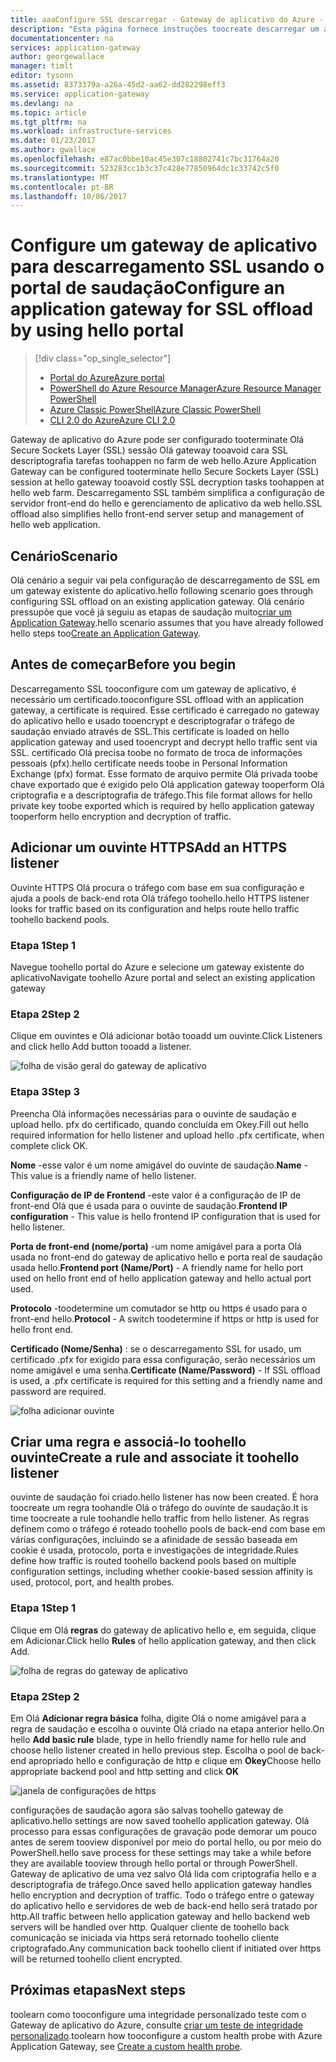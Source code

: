 ```yaml
---
title: aaaConfigure SSL descarregar - Gateway de aplicativo do Azure - Portal do Azure | Microsoft Docs
description: "Esta página fornece instruções toocreate descarregar um application gateway com SSL usando o portal de saudação"
documentationcenter: na
services: application-gateway
author: georgewallace
manager: timlt
editor: tysonn
ms.assetid: 8373379a-a26a-45d2-aa62-dd282298eff3
ms.service: application-gateway
ms.devlang: na
ms.topic: article
ms.tgt_pltfrm: na
ms.workload: infrastructure-services
ms.date: 01/23/2017
ms.author: gwallace
ms.openlocfilehash: e87ac0bbe10ac45e307c18802741c7bc31764a20
ms.sourcegitcommit: 523283cc1b3c37c428e77850964dc1c33742c5f0
ms.translationtype: MT
ms.contentlocale: pt-BR
ms.lasthandoff: 10/06/2017
---
```

# <a name="configure-an-application-gateway-for-ssl-offload-by-using-hello-portal"></a><span data-ttu-id="63304-103">Configure um gateway de aplicativo para descarregamento SSL usando o portal de saudação</span><span class="sxs-lookup"><span data-stu-id="63304-103">Configure an application gateway for SSL offload by using hello portal</span></span>

> [!div class="op_single_selector"]
> * [<span data-ttu-id="63304-104">Portal do Azure</span><span class="sxs-lookup"><span data-stu-id="63304-104">Azure portal</span></span>](application-gateway-ssl-portal.md)
> * [<span data-ttu-id="63304-105">PowerShell do Azure Resource Manager</span><span class="sxs-lookup"><span data-stu-id="63304-105">Azure Resource Manager PowerShell</span></span>](application-gateway-ssl-arm.md)
> * [<span data-ttu-id="63304-106">Azure Classic PowerShell</span><span class="sxs-lookup"><span data-stu-id="63304-106">Azure Classic PowerShell</span></span>](application-gateway-ssl.md)
> * [<span data-ttu-id="63304-107">CLI 2.0 do Azure</span><span class="sxs-lookup"><span data-stu-id="63304-107">Azure CLI 2.0</span></span>](application-gateway-ssl-cli.md)

<span data-ttu-id="63304-108">Gateway de aplicativo do Azure pode ser configurado tooterminate Olá Secure Sockets Layer (SSL) sessão Olá gateway tooavoid cara SSL descriptografia tarefas toohappen no farm de web hello.</span><span class="sxs-lookup"><span data-stu-id="63304-108">Azure Application Gateway can be configured tooterminate hello Secure Sockets Layer (SSL) session at hello gateway tooavoid costly SSL decryption tasks toohappen at hello web farm.</span></span> <span data-ttu-id="63304-109">Descarregamento SSL também simplifica a configuração de servidor front-end do hello e gerenciamento de aplicativo da web hello.</span><span class="sxs-lookup"><span data-stu-id="63304-109">SSL offload also simplifies hello front-end server setup and management of hello web application.</span></span>

## <a name="scenario"></a><span data-ttu-id="63304-110">Cenário</span><span class="sxs-lookup"><span data-stu-id="63304-110">Scenario</span></span>

<span data-ttu-id="63304-111">Olá cenário a seguir vai pela configuração de descarregamento de SSL em um gateway existente do aplicativo.</span><span class="sxs-lookup"><span data-stu-id="63304-111">hello following scenario goes through configuring SSL offload on an existing application gateway.</span></span> <span data-ttu-id="63304-112">Olá cenário pressupõe que você já seguiu as etapas de saudação muito[criar um Application Gateway](application-gateway-create-gateway-portal.md).</span><span class="sxs-lookup"><span data-stu-id="63304-112">hello scenario assumes that you have already followed hello steps too[Create an Application Gateway](application-gateway-create-gateway-portal.md).</span></span>

## <a name="before-you-begin"></a><span data-ttu-id="63304-113">Antes de começar</span><span class="sxs-lookup"><span data-stu-id="63304-113">Before you begin</span></span>

<span data-ttu-id="63304-114">Descarregamento SSL tooconfigure com um gateway de aplicativo, é necessário um certificado.</span><span class="sxs-lookup"><span data-stu-id="63304-114">tooconfigure SSL offload with an application gateway, a certificate is required.</span></span> <span data-ttu-id="63304-115">Esse certificado é carregado no gateway do aplicativo hello e usado tooencrypt e descriptografar o tráfego de saudação enviado através de SSL.</span><span class="sxs-lookup"><span data-stu-id="63304-115">This certificate is loaded on hello application gateway and used tooencrypt and decrypt hello traffic sent via SSL.</span></span> <span data-ttu-id="63304-116">certificado Olá precisa toobe no formato de troca de informações pessoais (pfx).</span><span class="sxs-lookup"><span data-stu-id="63304-116">hello certificate needs toobe in Personal Information Exchange (pfx) format.</span></span> <span data-ttu-id="63304-117">Esse formato de arquivo permite Olá privada toobe chave exportado que é exigido pelo Olá application gateway tooperform Olá criptografia e a descriptografia de tráfego.</span><span class="sxs-lookup"><span data-stu-id="63304-117">This file format allows for hello private key toobe exported which is required by hello application gateway tooperform hello encryption and decryption of traffic.</span></span>

## <a name="add-an-https-listener"></a><span data-ttu-id="63304-118">Adicionar um ouvinte HTTPS</span><span class="sxs-lookup"><span data-stu-id="63304-118">Add an HTTPS listener</span></span>

<span data-ttu-id="63304-119">Ouvinte HTTPS Olá procura o tráfego com base em sua configuração e ajuda a pools de back-end rota Olá tráfego toohello.</span><span class="sxs-lookup"><span data-stu-id="63304-119">hello HTTPS listener looks for traffic based on its configuration and helps route hello traffic toohello backend pools.</span></span>

### <a name="step-1"></a><span data-ttu-id="63304-120">Etapa 1</span><span class="sxs-lookup"><span data-stu-id="63304-120">Step 1</span></span>

<span data-ttu-id="63304-121">Navegue toohello portal do Azure e selecione um gateway existente do aplicativo</span><span class="sxs-lookup"><span data-stu-id="63304-121">Navigate toohello Azure portal and select an existing application gateway</span></span>

### <a name="step-2"></a><span data-ttu-id="63304-122">Etapa 2</span><span class="sxs-lookup"><span data-stu-id="63304-122">Step 2</span></span>

<span data-ttu-id="63304-123">Clique em ouvintes e Olá adicionar botão tooadd um ouvinte.</span><span class="sxs-lookup"><span data-stu-id="63304-123">Click Listeners and click hello Add button tooadd a listener.</span></span>

![folha de visão geral do gateway de aplicativo][1]

### <a name="step-3"></a><span data-ttu-id="63304-125">Etapa 3</span><span class="sxs-lookup"><span data-stu-id="63304-125">Step 3</span></span>

<span data-ttu-id="63304-126">Preencha Olá informações necessárias para o ouvinte de saudação e upload hello. pfx do certificado, quando concluída em Okey.</span><span class="sxs-lookup"><span data-stu-id="63304-126">Fill out hello required information for hello listener and upload hello .pfx certificate, when complete click OK.</span></span>

<span data-ttu-id="63304-127">**Nome** -esse valor é um nome amigável do ouvinte de saudação.</span><span class="sxs-lookup"><span data-stu-id="63304-127">**Name** - This value is a friendly name of hello listener.</span></span>

<span data-ttu-id="63304-128">**Configuração de IP de Frontend** -este valor é a configuração de IP de front-end Olá que é usada para o ouvinte de saudação.</span><span class="sxs-lookup"><span data-stu-id="63304-128">**Frontend IP configuration** - This value is hello frontend IP configuration that is used for hello listener.</span></span>

<span data-ttu-id="63304-129">**Porta de front-end (nome/porta)** -um nome amigável para a porta Olá usada no front-end do gateway de aplicativo hello e porta real de saudação usada hello.</span><span class="sxs-lookup"><span data-stu-id="63304-129">**Frontend port (Name/Port)** - A friendly name for hello port used on hello front end of hello application gateway and hello actual port used.</span></span>

<span data-ttu-id="63304-130">**Protocolo** -toodetermine um comutador se http ou https é usado para o front-end hello.</span><span class="sxs-lookup"><span data-stu-id="63304-130">**Protocol** - A switch toodetermine if https or http is used for hello front end.</span></span>

<span data-ttu-id="63304-131">**Certificado (Nome/Senha)** : se o descarregamento SSL for usado, um certificado .pfx for exigido para essa configuração, serão necessários um nome amigável e uma senha.</span><span class="sxs-lookup"><span data-stu-id="63304-131">**Certificate (Name/Password)** - If SSL offload is used, a .pfx certificate is required for this setting and a friendly name and password are required.</span></span>

![folha adicionar ouvinte][2]

## <a name="create-a-rule-and-associate-it-toohello-listener"></a><span data-ttu-id="63304-133">Criar uma regra e associá-lo toohello ouvinte</span><span class="sxs-lookup"><span data-stu-id="63304-133">Create a rule and associate it toohello listener</span></span>

<span data-ttu-id="63304-134">ouvinte de saudação foi criado.</span><span class="sxs-lookup"><span data-stu-id="63304-134">hello listener has now been created.</span></span> <span data-ttu-id="63304-135">É hora toocreate um regra toohandle Olá o tráfego do ouvinte de saudação.</span><span class="sxs-lookup"><span data-stu-id="63304-135">It is time toocreate a rule toohandle hello traffic from hello listener.</span></span> <span data-ttu-id="63304-136">As regras definem como o tráfego é roteado toohello pools de back-end com base em várias configurações, incluindo se a afinidade de sessão baseada em cookie é usada, protocolo, porta e investigações de integridade.</span><span class="sxs-lookup"><span data-stu-id="63304-136">Rules define how traffic is routed toohello backend pools based on multiple configuration settings, including whether cookie-based session affinity is used, protocol, port, and health probes.</span></span>

### <a name="step-1"></a><span data-ttu-id="63304-137">Etapa 1</span><span class="sxs-lookup"><span data-stu-id="63304-137">Step 1</span></span>

<span data-ttu-id="63304-138">Clique em Olá **regras** do gateway de aplicativo hello e, em seguida, clique em Adicionar.</span><span class="sxs-lookup"><span data-stu-id="63304-138">Click hello **Rules** of hello application gateway, and then click Add.</span></span>

![folha de regras do gateway de aplicativo][3]

### <a name="step-2"></a><span data-ttu-id="63304-140">Etapa 2</span><span class="sxs-lookup"><span data-stu-id="63304-140">Step 2</span></span>

<span data-ttu-id="63304-141">Em Olá **Adicionar regra básica** folha, digite Olá o nome amigável para a regra de saudação e escolha o ouvinte Olá criado na etapa anterior hello.</span><span class="sxs-lookup"><span data-stu-id="63304-141">On hello **Add basic rule** blade, type in hello friendly name for hello rule and choose hello listener created in hello previous step.</span></span> <span data-ttu-id="63304-142">Escolha o pool de back-end apropriado hello e configuração de http e clique em **Okey**</span><span class="sxs-lookup"><span data-stu-id="63304-142">Choose hello appropriate backend pool and http setting and click **OK**</span></span>

![janela de configurações de https][4]

<span data-ttu-id="63304-144">configurações de saudação agora são salvas toohello gateway de aplicativo.</span><span class="sxs-lookup"><span data-stu-id="63304-144">hello settings are now saved toohello application gateway.</span></span> <span data-ttu-id="63304-145">Olá processo para essas configurações de gravação pode demorar um pouco antes de serem tooview disponível por meio do portal hello, ou por meio do PowerShell.</span><span class="sxs-lookup"><span data-stu-id="63304-145">hello save process for these settings may take a while before they are available tooview through hello portal or through PowerShell.</span></span> <span data-ttu-id="63304-146">Gateway de aplicativo de uma vez salvo Olá lida com criptografia hello e a descriptografia de tráfego.</span><span class="sxs-lookup"><span data-stu-id="63304-146">Once saved hello application gateway handles hello encryption and decryption of traffic.</span></span> <span data-ttu-id="63304-147">Todo o tráfego entre o gateway do aplicativo hello e servidores de web de back-end hello será tratado por http.</span><span class="sxs-lookup"><span data-stu-id="63304-147">All traffic between hello application gateway and hello backend web servers will be handled over http.</span></span> <span data-ttu-id="63304-148">Qualquer cliente de toohello back comunicação se iniciada via https será retornado toohello cliente criptografado.</span><span class="sxs-lookup"><span data-stu-id="63304-148">Any communication back toohello client if initiated over https will be returned toohello client encrypted.</span></span>

## <a name="next-steps"></a><span data-ttu-id="63304-149">Próximas etapas</span><span class="sxs-lookup"><span data-stu-id="63304-149">Next steps</span></span>

<span data-ttu-id="63304-150">toolearn como tooconfigure uma integridade personalizado teste com o Gateway de aplicativo do Azure, consulte [criar um teste de integridade personalizado](application-gateway-create-gateway-portal.md).</span><span class="sxs-lookup"><span data-stu-id="63304-150">toolearn how tooconfigure a custom health probe with Azure Application Gateway, see [Create a custom health probe](application-gateway-create-gateway-portal.md).</span></span>

[1]: ./media/application-gateway-ssl-portal/figure1.png
[2]: ./media/application-gateway-ssl-portal/figure2.png
[3]: ./media/application-gateway-ssl-portal/figure3.png
[4]: ./media/application-gateway-ssl-portal/figure4.png
